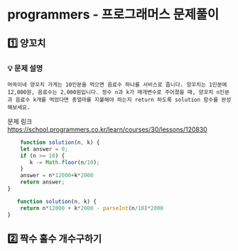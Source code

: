 # programmers - 프로그래머스 문제풀이 


## 1️⃣  양꼬치
### 💡 문제 설명
`머쓱이네 양꼬치 가게는 10인분을 먹으면 음료수 하나를 서비스로 줍니다. 양꼬치는 1인분에 12,000원, 음료수는 2,000원입니다. 정수 n과 k가 매개변수로 주어졌을 때, 양꼬치 n인분과 음료수 k개를 먹었다면 총얼마를 지불해야 하는지 return 하도록 solution 함수를 완성해보세요.`

문제 링크 https://school.programmers.co.kr/learn/courses/30/lessons/120830
```js
    function solution(n, k) {
  	let answer = 0;
    if (n >= 10) {
       k -= Math.floor(n/10);
    }
    answer = n*12000+k*2000
    return answer;
}
```
```js
   function solution(n, k) {
    return n*12000 + k*2000 - parseInt(n/10)*2000
}
```

## 2️⃣   짝수 홀수 개수구하기

